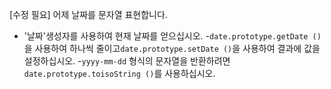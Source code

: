 [수정 필요]
어제 날짜를 문자열 표현합니다.

- '날짜'생성자를 사용하여 현재 날짜를 얻으십시오.
-`date.prototype.getDate ()`을 사용하여 하나씩 줄이고`date.prototype.setDate ()`을 사용하여 결과에 값을 설정하십시오.
-`yyyy-mm-dd` 형식의 문자열을 반환하려면`date.prototype.toisoString ()`를 사용하십시오.